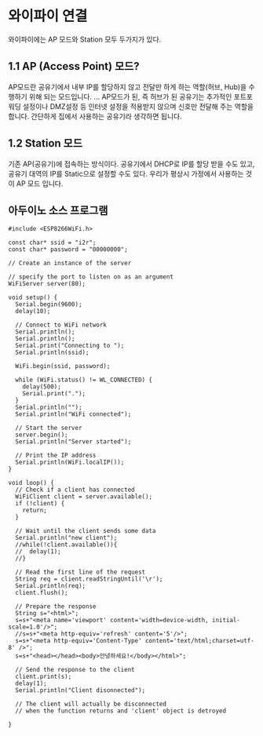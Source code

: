 와이파이 연결
======================
와이파이에는 AP 모드와 Station 모두 두가지가 있다.

## 1.1 AP (Access Point) 모드?
AP모드란 공유기에서 내부 IP를 할당하지 않고 전달만 하게 하는 역할(허브, Hub)을 수행하기 위해 되는 모드입니다. ... AP모드가 된, 즉 허브가 된 공유기는 추가적인 포트포워딩 설정이나 DMZ설정 등 인터넷 설정을 적용받지 않으며 신호만 전달해 주는 역할을 합니다. 간단하게 집에서 사용하는 공유기라 생각하면 됩니다.

## 1.2 Station 모드
기존 AP(공유기)에 접속하는 방식이다. 공유기에서 DHCP로 IP를 할당 받을 수도 있고, 공유기 대역의 IP를 Static으로 설정할 수도 있다. 우리가 평상시 가정에서 사용하는 것이 AP 모드 입니다.

## 아두이노 소스 프로그램 

```
#include <ESP8266WiFi.h>

const char* ssid = "i2r";
const char* password = "00000000";

// Create an instance of the server

// specify the port to listen on as an argument
WiFiServer server(80);

void setup() {
  Serial.begin(9600);
  delay(10);
  
  // Connect to WiFi network
  Serial.println();
  Serial.println();
  Serial.print("Connecting to ");
  Serial.println(ssid);
  
  WiFi.begin(ssid, password);
  
  while (WiFi.status() != WL_CONNECTED) {
    delay(500);
    Serial.print(".");
  }
  Serial.println("");
  Serial.println("WiFi connected");
  
  // Start the server
  server.begin();
  Serial.println("Server started");

  // Print the IP address
  Serial.println(WiFi.localIP());
}

void loop() {
  // Check if a client has connected
  WiFiClient client = server.available();
  if (!client) {
    return;
  }
  
  // Wait until the client sends some data
  Serial.println("new client");
  //while(!client.available()){
  //  delay(1);
  //}
  
  // Read the first line of the request
  String req = client.readStringUntil('\r');
  Serial.println(req);
  client.flush();

  // Prepare the response
  String s="<html>";
  s=s+"<meta name='viewport' content='width=device-width, initial-scale=1.0'/>";
  //s=s+"<meta http-equiv='refresh' content='5'/>";
  s=s+"<meta http-equiv='Content-Type' content='text/html;charset=utf-8' />";
  s=s+"<head></head><body>안녕하세요!</body></html>";

  // Send the response to the client
  client.print(s);
  delay(1);
  Serial.println("Client disonnected");

  // The client will actually be disconnected 
  // when the function returns and 'client' object is detroyed  

}
```
